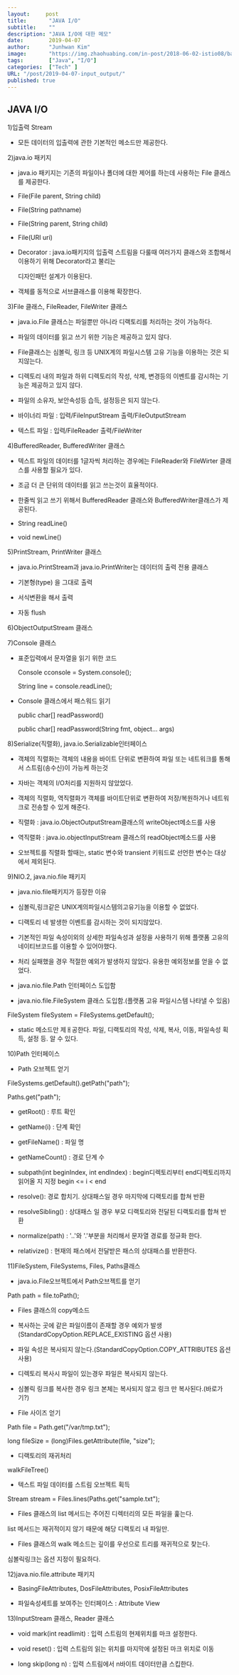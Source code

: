 ```yaml
---
layout:     post
title:       "JAVA I/O"
subtitle:    ""
description: "JAVA I/O에 대한 메모"
date:        2019-04-07
author:      "Junhwan Kim"
image:       "https://img.zhaohuabing.com/in-post/2018-06-02-istio08/background.jpg"
tags:        ["Java", "I/O"]
categories:  ["Tech" ]
URL: "/post/2019-04-07-input_output/"
published: true
---
```


## JAVA I/O

1)입출력 Stream

- 모든 데이터의 입출력에 관한 기본적인 메소드만 제공한다.

2)java.io 패키지

- java.io 패키지는 기존의 파일이나 폴더에 대한 제어를 하는데 사용하는 File 클래스를 제공한다.

- File(File parent, String child)

- File(String pathname)

- File(String parent, String child)

- File(URI uri)

- Decorator : java.io패키지의 입출력 스트림을 다룰때 여러가지 클래스와 조합해서 이용하기 위해 Decorator라고 불리는 

  디자인패턴  설계가 이용된다.

- 객체를 동적으로 서브클래스를 이용해 확장한다.

3)File 클래스, FileReader, FileWriter 클래스

- java.io.File 클래스는 파일뿐만 아니라 디랙토리를 처리하는 것이 가능하다.

- 파일의 데이터를 읽고 쓰기 위한 기능은 제공하고 있지 않다.

- File클래스는 심볼릭, 링크 등 UNIX계의 파일시스템 고유 기능을 이용하는 것은 되지않는다.

- 디렉토리 내의 파일과 하위 디렉토리의 작성, 삭제, 변경등의 이벤트를 감시하는 기능은 제공하고 있지 않다.

- 파일의 소유자, 보안속성등 습득, 설정등은 되지 않는다.

- 바이너리 파일 : 입력/FileInputStream 출력/FileOutputStream

- 텍스트 파일 : 입력/FileReader 출력/FileWriter

4)BufferedReader, BufferedWriter 클래스

- 텍스트 파일의 데이터를 1글자씩 처리하는 경우에는 FileReader와 FileWirter 클래스를 사용할 필요가 있다.

- 조금 더 큰 단위의 데이터를 읽고 쓰는것이 효율적이다.

- 한줄씩 읽고 쓰기 위해서 BufferedReader 클래스와 BufferedWriter클래스가 제공된다.

- String readLine()

- void newLine()



5)PrintStream, PrintWriter 클래스

- java.io.PrintStream과 java.io.PrintWriter는 데이터의 출력 전용 클래스

- 기본형(type) 을 그대로 출력

- 서식변환을 해서 출력

- 자동  flush

6)ObjectOutputStream 클래스

7)Console 클래스

- 표준입력에서 문자열을 읽기 위한 코드

  Console cconsole = System.console();

  String line = console.readLine();

- Console 클래스에서 패스워드 읽기

  public char[] readPassword()

  public char[] readPassword(String fmt, object... args)



8)Serialize(직렬화), java.io.Serializable인터페이스

- 객체의 직렬화는 객체의 내용을 바이트 단위로 변환하여 파일 또는 네트워크를 통해서 스트림(송수신)이 가능케 하는것

- 자바는 객체의 I/O처리를 지원하지 않았었다.

- 객체의 직렬화, 역직렬화가 객체를 바이트단위로 변환하여 저장/복원하거나 네트워크로 전송할 수 있게 해준다.

- 직렬화 : java.io.ObjectOutputStream클래스의 writeObject메소드를 사용

- 역직렬화 : java.io.objectInputStream 클래스의 readObject메소드를 사용

- 오브젝트를 직렬화 할때는, static 변수와 transient 키워드로 선언한 변수는 대상에서 제외된다.



9)NIO.2, java.nio.file 패키지

- java.nio.file패키지가 등장한 이유

- 심볼릭,링크같은 UNIX계의파일시스템의고유기능을 이용할 수 없었다.

- 디랙토리 네 발생한 이벤트를 감시하는 것이 되지않았다.

- 기본적인 파일 속성이외의 상세한 파일속성과 설정을 사용하기 위해 플랫폼 고유의 네이티브코드를 이용할 수 있어야했다.

- 처리 실패했을 경우 적절한 예외가 발생하지 않았다. 유용한 예외정보를 얻을 수 없었다.

- java.nio.file.Path 인터페이스 도입함

- java.nio.file.FileSystem 클래스 도입함.(플랫폼 고유 파일시스템 나타낼 수 있음)

 FileSystem fileSystem = FileSystems.getDefault();

- static 메소드만 제ㅐ공한다. 파일, 디랙토리의 작성, 삭제, 복사, 이동, 파일속성 획득, 설정 등. 알 수 있다. 



10)Path 인터페이스

- Path 오브젝트 얻기

 FileSystems.getDefault().getPath("path");

 Paths.get("path");

- getRoot() : 루트 확인

- getName(i) : 단계 확인

- getFileName() : 파일 명

- getNameCount() : 경로 단계 수

- subpath(int beginIndex, int endIndex) : begin디렉토리부터 end디렉토리까지 읽어올 지 지정 begin <= i < end

- resolve(): 경로 합치기. 상대패스일 경우 마지막에 디랙토리를 합쳐 반환

- resolveSibling() : 상대패스 일 경우 부모 디랙토리와 전달된 디랙토리를 합쳐 반환

- normalize(path) : '..'와 '.'부분을 처리해서 문자열 경로를 정규화 한다.

- relativize() : 현재의 패스에서 전달받은 패스의 상대패스를 반환한다.

11)FileSystem, FileSystems, Files, Paths클래스

- java.io.File오브젝트에서 Path오브젝트를 얻기

 Path path = file.toPath();

- Files 클래스의 copy메소드

- 복사하는 곳에 같은 파일이름이 존재할 경우 예외가 발생(StandardCopyOption.REPLACE_EXISTING 옵션 사용)

- 파일 속성은 복사되지 않는다.(StandardCopyOption.COPY_ATTRIBUTES 옵션 사용)

- 디렉토리 복사시 파일이 있는경우 파일은 복사되지 않는다.

- 심볼릭 링크를 복사한 경우 링크 본체는 복사되지 않고 링크 만 복사된다.(바로가기?)

- File 사이즈 얻기

 Path file = Path.get("/var/tmp.txt");

 long fileSize = (long)Files.getAttribute(file, "size");

- 디랙토리의 재귀처리 

 walkFileTree()

- 텍스트 파일 데이터를 스트림 오브젝트 획득

Stream<String> stream = Files.lines(Paths.get("sample.txt");

- Files 클래스의 list 메서드는 주어진 디렉터리의 모든 파일을 훑는다. 

list 메서드는 재귀적이지 않기 때문에 해당 디랙토리 내 파일만.

- Files 클래스의 walk 메소드는 깊이를 우선으로 트리를 재귀적으로 찾는다.

 심볼릭링크는 옵션 지정이 필요하다. 

12)java.nio.file.attribute 패키지

- BasingFileAttributes, DosFileAttributes, PosixFileAttributes 

- 파일속성세트를 보여주는 인터페이스 : Attribute View

13)InputStream 클래스, Reader 클래스

- void mark(int readlimit) : 입력 스트림의 현제위치를 마크 설정한다.

- void reset() : 입력 스트림의 읽는 위치를 마지막에 설정된 마크 위치로 이동

- long skip(long n) : 입력 스트림에서 n바이트 데이터만큼 스킵한다.

